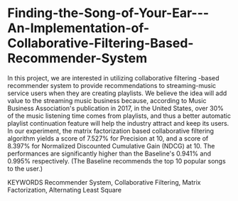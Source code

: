 # Finding-the-Song-of-Your-Ear---An-Implementation-of-Collaborative-Filtering-Based-Recommender-System

In this project, we are interested in utilizing collaborative filtering -based recommender system to provide recommendations to streaming-music service users when they are creating playlists. We believe the idea will add value to the streaming music business because, according to Music Business Association's publication in 2017, in the United States, over 30% of the music listening time comes from playlists, and thus a better automatic playlist continuation feature will help the industry attract and keep its users.
In our experiment, the matrix factorization based collaborative filtering algorithm yields a score of 7.527% for Precision at 10, and a score of 8.397% for Normalized Discounted Cumulative Gain (NDCG) at 10. The performances are significantly higher than the Baseline's 0.941% and 0.995% respectively. (The Baseline recommends the top 10 popular songs to the user.) 

KEYWORDS
Recommender System, Collaborative Filtering, Matrix Factorization, Alternating Least Square

